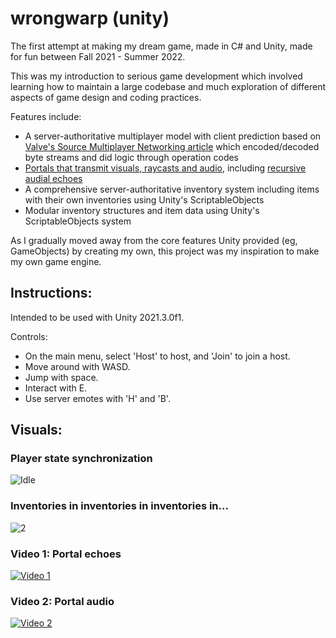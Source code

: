 # wrongwarp (unity)

The first attempt at making my dream game, made in C# and Unity, made for fun between Fall 2021 - Summer 2022.

This was my introduction to serious game development which involved learning how to maintain a large codebase and much exploration of different aspects of game design and coding practices.

Features include:

 - A server-authoritative multiplayer model with client prediction based on [Valve's Source Multiplayer Networking article](https://developer.valvesoftware.com/wiki/Source_Multiplayer_Networking) which encoded/decoded byte streams and did logic through operation codes
 - [Portals that transmit visuals, raycasts and audio](https://www.youtube.com/watch?v=0VFI9qGvLxg), including [recursive audial echoes](https://www.youtube.com/watch?v=k0CLrdIbJzo)
 - A comprehensive server-authoritative inventory system including items with their own inventories using Unity's ScriptableObjects
 - Modular inventory structures and item data using Unity's ScriptableObjects system


As I gradually moved away from the core features Unity provided (eg, GameObjects) by creating my own, this project was my inspiration to make my own game engine.

## Instructions:

Intended to be used with Unity 2021.3.0f1.

Controls:
 - On the main menu, select 'Host' to host, and 'Join' to join a host.
 - Move around with WASD.
 - Jump with space.
 - Interact with E.
 - Use server emotes with 'H' and 'B'.

## Visuals:

### Player state synchronization
![Idle](visuals/visual1.gif)

### Inventories in inventories in inventories in...
![2](visuals/visual2.png)

### Video 1: Portal echoes
[![Video 1](visuals/Screenshot_1.png)](https://www.youtube.com/watch?v=0VFI9qGvLxg)

### Video 2: Portal audio
[![Video 2](visuals/Screenshot_2.png)](https://www.youtube.com/watch?v=k0CLrdIbJzo)
